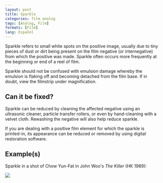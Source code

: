 ```yaml
---
layout: post
title: Sparkle
categories: film analog
tags: [Analog, Film]
formats: [Film]
lang: Español
---
```


Sparkle refers to small white spots on the positive image, usually due to tiny pieces of dust or dirt being present on the film negative (or internegative) from which the positive was made. Sparkle often occurs more frequently at the beginning or end of a reel of film.

Sparkle should not be confused with emulsion damage whereby the emulsion is flaking off and becoming detached from the film base. If in doubt, view the filmstrip under magnification.

## Can it be fixed?

Sparkle can be reduced by cleaning the affected negative using an ultrasonic cleaner, particle transfer rollers, or even by hand-cleaning with a velvet cloth. Rewashing the negative will also help reduce sparkle.

If you are dealing with a positive film element for which the sparkle is printed-in, its appearance can be reduced or removed by using digital restoration software.

## Example(s)

Sparkle in a shot of Chow Yun-Fat in John Woo's _The Killer_ (HK 1989):

<img src="{{ site.baseurl }}/images/sparkle_TheKiller_1989.gif">
